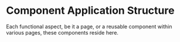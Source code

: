 # Component Application Structure
Each functional aspect, be it a page, or a reusable component within various pages, these components reside here.

